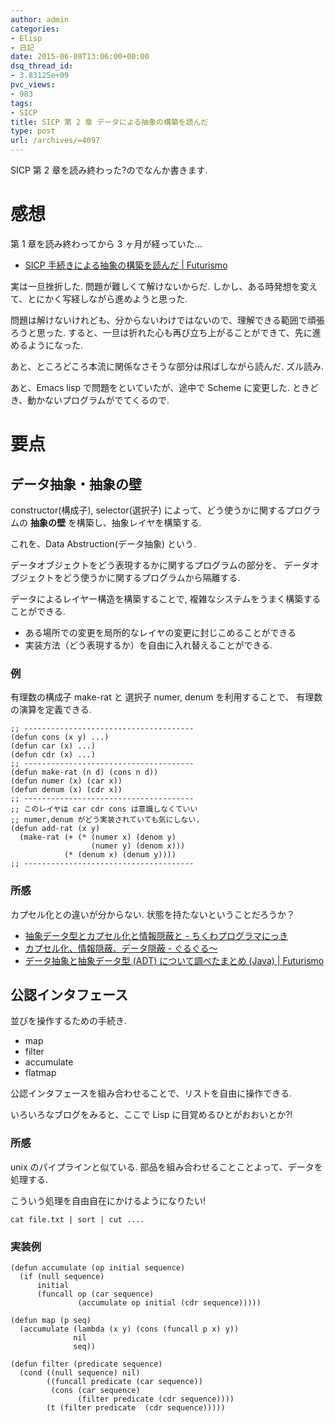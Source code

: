 ```yaml
---
author: admin
categories:
- Elisp
- 日記
date: 2015-06-08T13:06:00+00:00
dsq_thread_id:
- 3.83125e+09
pvc_views:
- 983
tags:
- SICP
title: SICP 第 2 章 データによる抽象の構築を読んだ
type: post
url: /archives/=4097
---
```


SICP 第 2 章を読み終わった?のでなんか書きます.

感想
====

第 1 章を読み終わってから 3 ヶ月が経っていた...

-   [SICP 手続きによる抽象の構築を読んだ |
    Futurismo](https://futurismo.biz/archives/3026)

実は一旦挫折した. 問題が難しくて解けないからだ.
しかし、ある時発想を変えて、とにかく写経しながら進めようと思った.

問題は解けないけれども、分からないわけではないので、理解できる範囲で頑張ろうと思った.
すると、一旦は折れた心も再び立ち上がることができて、先に進めるようになった.

あと、ところどころ本流に関係なさそうな部分は飛ばしながら読んだ.
ズル読み.

あと、Emacs lisp で問題をといていたが、途中で Scheme に変更した.
ときどき、動かないプログラムがでてくるので.

要点
====

データ抽象・抽象の壁
--------------------

constructor(構成子), selector(選択子)
によって、どう使うかに関するプログラムの **抽象の壁**
を構築し、抽象レイヤを構築する.

これを、Data Abstruction(データ抽象) という.

データオブジェクトをどう表現するかに関するプログラムの部分を、
データオブジェクトをどう使うかに関するプログラムから隔離する.

データによるレイヤー構造を構築することで,
複雑なシステムをうまく構築することができる.

-   ある場所での変更を局所的なレイヤの変更に封じこめることができる
-   実装方法（どう表現するか）を自由に入れ替えることができる.

### 例

有理数の構成子 make-rat と 選択子 numer, denum を利用することで、
有理数の演算を定義できる.

``` {.commonlisp}
;; --------------------------------------
(defun cons (x y) ...)
(defun car (x) ...)
(defun cdr (x) ...)
;; --------------------------------------
(defun make-rat (n d) (cons n d))
(defun numer (x) (car x))
(defun denum (x) (cdr x))
;; --------------------------------------
;; このレイヤは car cdr cons は意識しなくていい
;; numer,denum がどう実装されていても気にしない.
(defun add-rat (x y)
  (make-rat (+ (* (numer x) (denom y)
                  (numer y) (denom x)))
            (* (denum x) (denum y))))
;; --------------------------------------
```

### 所感

カプセル化との違いが分からない. 状態を持たないということだろうか？

-   [抽象データ型とカプセル化と情報隠蔽と -
    ちくわプログラマにっき](http://d.hatena.ne.jp/thata/20050114/p4)
-   [カプセル化、情報隠蔽、データ隠蔽 -
    ぐるぐる～](http://bleis-tift.hatenablog.com/entry/20090201/1233426011)
-   [データ抽象と抽象データ型 (ADT) について調べたまとめ (Java) |
    Futurismo](https://futurismo.biz/archives/2730)

公認インタフェース　
--------------------

並びを操作するための手続き.

-   map
-   filter
-   accumulate
-   flatmap

公認インタフェースを組み合わせることで、リストを自由に操作できる.

いろいろなブログをみると、ここで Lisp に目覚めるひとがおおいとか?!

### 所感

unix のパイプラインと似ている.
部品を組み合わせることことよって、データを処理する.

こういう処理を自由自在にかけるようになりたい!

``` {.text}
cat file.txt | sort | cut ....
```

### 実装例

``` {.commonlisp}
(defun accumulate (op initial sequence)
  (if (null sequence)
      initial
      (funcall op (car sequence)
               (accumulate op initial (cdr sequence)))))

(defun map (p seq)
  (accumulate (lambda (x y) (cons (funcall p x) y))
              nil
              seq))

(defun filter (predicate sequence)
  (cond ((null sequence) nil)
        ((funcall predicate (car sequence))
         (cons (car sequence)
               (filter predicate (cdr sequence))))
        (t (filter predicate  (cdr sequence)))))
```
